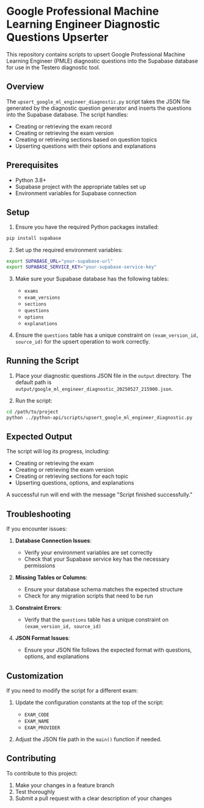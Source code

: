 # Google Professional Machine Learning Engineer Diagnostic Questions Upserter

This repository contains scripts to upsert Google Professional Machine Learning Engineer (PMLE) diagnostic questions into the Supabase database for use in the Testero diagnostic tool.

## Overview

The `upsert_google_ml_engineer_diagnostic.py` script takes the JSON file generated by the diagnostic question generator and inserts the questions into the Supabase database. The script handles:

- Creating or retrieving the exam record
- Creating or retrieving the exam version
- Creating or retrieving sections based on question topics
- Upserting questions with their options and explanations

## Prerequisites

- Python 3.8+
- Supabase project with the appropriate tables set up
- Environment variables for Supabase connection

## Setup

1. Ensure you have the required Python packages installed:

```bash
pip install supabase
```

2. Set up the required environment variables:

```bash
export SUPABASE_URL="your-supabase-url"
export SUPABASE_SERVICE_KEY="your-supabase-service-key"
```

3. Make sure your Supabase database has the following tables:
   - `exams`
   - `exam_versions`
   - `sections`
   - `questions`
   - `options`
   - `explanations`

4. Ensure the `questions` table has a unique constraint on `(exam_version_id, source_id)` for the upsert operation to work correctly.

## Running the Script

1. Place your diagnostic questions JSON file in the `output` directory. The default path is `output/google_ml_engineer_diagnostic_20250527_215900.json`.

2. Run the script:

```bash
cd /path/to/project
python ../python-api/scripts/upsert_google_ml_engineer_diagnostic.py
```

## Expected Output

The script will log its progress, including:

- Creating or retrieving the exam
- Creating or retrieving the exam version
- Creating or retrieving sections for each topic
- Upserting questions, options, and explanations

A successful run will end with the message "Script finished successfully."

## Troubleshooting

If you encounter issues:

1. **Database Connection Issues**:
   - Verify your environment variables are set correctly
   - Check that your Supabase service key has the necessary permissions

2. **Missing Tables or Columns**:
   - Ensure your database schema matches the expected structure
   - Check for any migration scripts that need to be run

3. **Constraint Errors**:
   - Verify that the `questions` table has a unique constraint on `(exam_version_id, source_id)`

4. **JSON Format Issues**:
   - Ensure your JSON file follows the expected format with questions, options, and explanations

## Customization

If you need to modify the script for a different exam:

1. Update the configuration constants at the top of the script:
   - `EXAM_CODE`
   - `EXAM_NAME`
   - `EXAM_PROVIDER`

2. Adjust the JSON file path in the `main()` function if needed.

## Contributing

To contribute to this project:

1. Make your changes in a feature branch
2. Test thoroughly
3. Submit a pull request with a clear description of your changes
